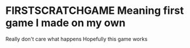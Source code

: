 # FIRSTSCRATCHGAME Meaning first game I made on my own
Really don't care what happens
Hopefully this game works